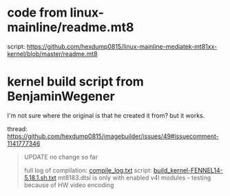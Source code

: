 # code from linux-mainline/readme.mt8
script: https://github.com/hexdump0815/linux-mainline-mediatek-mt81xx-kernel/blob/master/readme.mt8

# kernel build script from BenjaminWegener
I'm not sure where the original is that he created it from? but it works.

thread: https://github.com/hexdump0815/imagebuilder/issues/49#issuecomment-1141777346

>UPDATE
>no change so far
>
>full log of compilation:
>[compile_log.txt](https://github.com/hexdump0815/imagebuilder/files/8803086/compile_log.txt)
>script:
>[build_kernel-FENNEL14-5.18.1.sh.txt](https://github.com/hexdump0815/imagebuilder/files/8803293/build_kernel-FENNEL14-5.18.1.sh.txt)
>mt8183.dtsi is only with enabled v4l modules - testing because of HW video encoding
